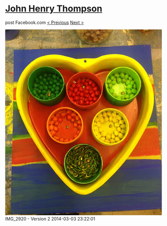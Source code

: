 # [John Henry Thompson](../README.md)
post Facebook.com
[< Previous](2014-03-03-1.md) [Next >](2013-09-02-1.md)

[![](../media/2014-03-03/Heart-2-IMG_2920-Version-2.jpg)](../README.md)
IMG_2920 - Version 2
2014-03-03 23:22:01